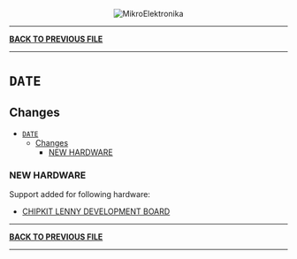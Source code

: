 <p align="center">
  <img src="http://www.mikroe.com/img/designs/beta/logo_small.png?raw=true" alt="MikroElektronika"/>
</p>

---

**[BACK TO PREVIOUS FILE](../changelog.md)**

---

# `DATE`

## Changes

- [`DATE`](#date)
  - [Changes](#changes)
    - [NEW HARDWARE](#new-hardware)

### NEW HARDWARE

Support added for following hardware:

+ [CHIPKIT LENNY DEVELOPMENT BOARD](https://www.microchip.com/en-us/development-tool/TCHIP005)

---

**[BACK TO PREVIOUS FILE](../changelog.md)**

---
